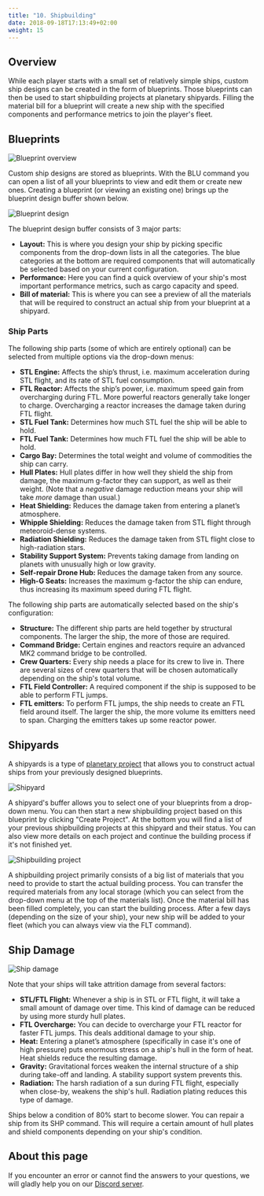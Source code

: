 ```yaml
---
title: "10. Shipbuilding"
date: 2018-09-18T17:13:49+02:00
weight: 15
---
```


## Overview
While each player starts with a small set of relatively simple ships, custom ship designs can be created in the form of blueprints. Those blueprints can then be used to start shipbuilding projects at planetary shipyards. Filling the material bill for a blueprint will create a new ship with the specified components and performance metrics to join the player's fleet.

## Blueprints
![Blueprint overview](blueprints.png)

Custom ship designs are stored as blueprints. With the BLU command you can open a list of all your blueprints to view and edit them or create new ones. Creating a blueprint (or viewing an existing one) brings up the blueprint design buffer shown below.

![Blueprint design](blueprint-design.png)

The blueprint design buffer consists of 3 major parts:
* __Layout:__ This is where you design your ship by picking specific components from the drop-down lists in all the categories. The blue categories at the bottom are required components that will automatically be selected based on your current configuration.
* __Performance:__ Here you can find a quick overview of your ship's most important performance metrics, such as cargo capacity and speed.
* __Bill of material:__ This is where you can see a preview of all the materials that will be required to construct an actual ship from your blueprint at a shipyard.

### Ship Parts

The following ship parts (some of which are entirely optional) can be selected from multiple options via the drop-down menus:

* __STL Engine:__ Affects the ship’s thrust, i.e. maximum acceleration during STL flight, and its rate of STL fuel consumption.
* __FTL Reactor:__ Affects the ship’s power, i.e. maximum speed gain from overcharging during FTL. More powerful reactors generally take longer to charge. Overcharging a reactor increases the damage taken during FTL flight.
* __STL Fuel Tank:__ Determines how much STL fuel the ship will be able to hold.
* __FTL Fuel Tank:__ Determines how much FTL fuel the ship will be able to hold.
* __Cargo Bay:__ Determines the total weight and volume of commodities the ship can carry.
* __Hull Plates:__ Hull plates differ in how well they shield the ship from damage, the maximum g-factor they can support, as well as their weight. (Note that a _negative_ damage reduction means your ship will take _more_ damage than usual.)
* __Heat Shielding:__ Reduces the damage taken from entering a planet’s atmosphere.
* __Whipple Shielding:__ Reduces the damage taken from STL flight through meteoroid-dense systems.
* __Radiation Shielding:__ Reduces the damage taken from STL flight close to high-radiation stars.
* __Stability Support System:__ Prevents taking damage from landing on planets with unusually high or low gravity.
* __Self-repair Drone Hub:__ Reduces the damage taken from any source.
* __High-G Seats:__ Increases the maximum g-factor the ship can endure, thus increasing its maximum speed during FTL flight.

The following ship parts are automatically selected based on the ship's configuration:
* __Structure:__ The different ship parts are held together by structural components. The larger the ship, the more of those are required.
* __Command Bridge:__ Certain engines and reactors require an advanced MK2 command bridge to be controlled.
* __Crew Quarters:__ Every ship needs a place for its crew to live in. There are several sizes of crew quarters that will be chosen automatically depending on the ship's total volume.
* __FTL Field Controller:__ A required component if the ship is supposed to be able to perform FTL jumps.
* __FTL emitters:__ To perform FTL jumps, the ship needs to create an FTL field around itself. The larger the ship, the more volume its emitters need to span. Charging the emitters takes up some reactor power.

## Shipyards
A shipyards is a type of [planetary project](../../tutorials/planetary-projects) that allows you to construct actual ships from your previously designed blueprints.

![Shipyard](shipyard.png)

A shipyard's buffer allows you to select one of your blueprints from a drop-down menu. You can then start a new shipbuilding project based on this blueprint by clicking "Create Project". At the bottom you will find a list of your previous shipbuilding projects at this shipyard and their status. You can also view more details on each project and continue the building process if it's not finished yet.

![Shipbuilding project](shipyard-project.png)

A shipbuilding project primarily consists of a big list of materials that you need to provide to start the actual building process. You can transfer the required materials from any local storage (which you can select from the drop-down menu at the top of the materials list). Once the material bill has been filled completely, you can start the building process. After a few days (depending on the size of your ship), your new ship will be added to your fleet (which you can always view via the FLT command).

## Ship Damage

![Ship damage](ship-damage.png)

Note that your ships will take attrition damage from several factors:
* __STL/FTL Flight:__ Whenever a ship is in STL or FTL flight, it will take a small amount of damage over time. This kind of damage can be reduced by using more sturdy hull plates.
* __FTL Overcharge:__ You can decide to overcharge your FTL reactor for faster FTL jumps. This deals additional damage to your ship.
* __Heat:__ Entering a planet’s atmosphere (specifically in case it's one of high pressure) puts enormous stress on a ship's hull in the form of heat. Heat shields reduce the resulting damage.
* __Gravity:__ Gravitational forces weaken the internal structure of a ship during take-off and landing. A stability support system prevents this.
* __Radiation:__ The harsh radiation of a sun during FTL flight, especially when close-by, weakens the ship's hull. Radiation plating reduces this type of damage.
<!---* __Micrometeoroids:__ On STL flights between planets a ship will get hit by micrometeoroids. The exact damage depends on the density of micrometeoroids in the systems you're traveling through. Specialized whipple shields reduce this type of damage.-->

Ships below a condition of 80% start to become slower. You can repair a ship from its SHP command. This will require a certain amount of hull plates and shield components depending on your ship's condition.

## About this page

If you encounter an error or cannot find the answers to your questions, we will gladly help you on our [Discord server](https://discordapp.com/invite/G7gj7PT).